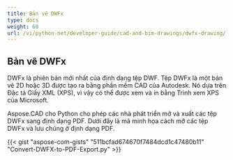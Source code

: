 ```yaml
---
title: Bản vẽ DWFx
type: docs
weight: 60
url: /vi/python-net/developer-guide/cad-and-bim-drawings/dwfx-drawing/
---
```


## **Bản vẽ DWFx**
DWFx là phiên bản mới nhất của định dạng tệp DWF. Tệp DWFx là một bản vẽ 2D hoặc 3D được tạo ra bằng phần mềm CAD của Autodesk. Nó dựa trên Đặc tả Giấy XML (XPS), vì vậy có thể được xem và in bằng Trình xem XPS của Microsoft.

Aspose.CAD cho Python cho phép các nhà phát triển mở và xuất các tệp DWFx sang định dạng PDF. Dưới đây là mã minh họa cách mở các tệp DWFx và lưu chúng ở định dạng PDF.

{{< gist "aspose-com-gists" "511bcfad674670f7484dcd1c47480b11" "Convert-DWFX-to-PDF-Export.py" >}}
